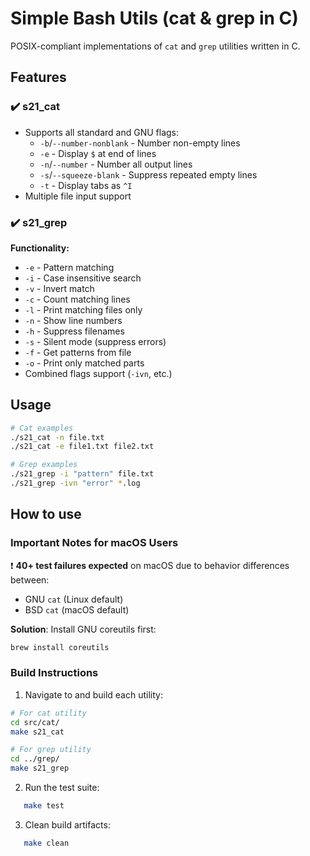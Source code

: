 # Simple Bash Utils (cat & grep in C)

POSIX-compliant implementations of `cat` and `grep` utilities written in C.

## Features

### ✔️ s21_cat
- Supports all standard and GNU flags:
  - `-b`/`--number-nonblank` - Number non-empty lines
  - `-e` - Display `$` at end of lines
  - `-n`/`--number` - Number all output lines
  - `-s`/`--squeeze-blank` - Suppress repeated empty lines
  - `-t` - Display tabs as `^I`
- Multiple file input support

### ✔️ s21_grep
**Functionality:**
- `-e` - Pattern matching
- `-i` - Case insensitive search
- `-v` - Invert match
- `-c` - Count matching lines
- `-l` - Print matching files only
- `-n` - Show line numbers
- `-h` - Suppress filenames
- `-s` - Silent mode (suppress errors)
- `-f` - Get patterns from file
- `-o` - Print only matched parts
- Combined flags support (`-ivn`, etc.)

## Usage 
``` bash
# Cat examples
./s21_cat -n file.txt
./s21_cat -e file1.txt file2.txt

# Grep examples
./s21_grep -i "pattern" file.txt
./s21_grep -ivn "error" *.log
```

## How to use

### Important Notes for macOS Users
❗ **40+ test failures expected** on macOS due to behavior differences between:
- GNU `cat` (Linux default)
- BSD `cat` (macOS default)

**Solution**: Install GNU coreutils first:
```bash
brew install coreutils
```
### Build Instructions

1. Navigate to and build each utility:
``` bash
# For cat utility
cd src/cat/
make s21_cat

# For grep utility
cd ../grep/
make s21_grep
```

2. Run the test suite:
```bash
   make test 
 ```

3. Clean build artifacts:
```bash
   make clean 
 ```
